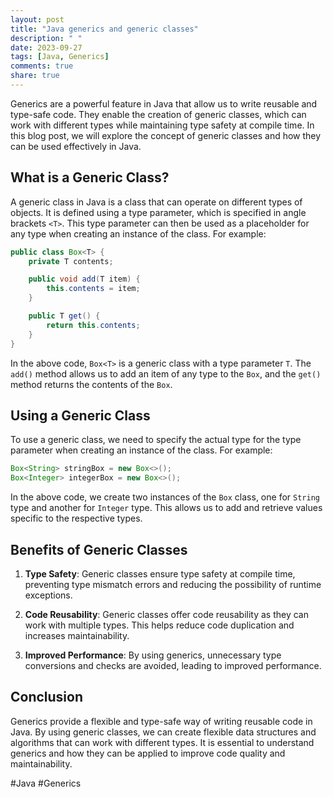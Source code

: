 ```yaml
---
layout: post
title: "Java generics and generic classes"
description: " "
date: 2023-09-27
tags: [Java, Generics]
comments: true
share: true
---
```


Generics are a powerful feature in Java that allow us to write reusable and type-safe code. They enable the creation of generic classes, which can work with different types while maintaining type safety at compile time. In this blog post, we will explore the concept of generic classes and how they can be used effectively in Java.

## What is a Generic Class?

A generic class in Java is a class that can operate on different types of objects. It is defined using a type parameter, which is specified in angle brackets `<T>`. This type parameter can then be used as a placeholder for any type when creating an instance of the class. For example:

```java
public class Box<T> {
    private T contents;

    public void add(T item) {
        this.contents = item;
    }

    public T get() {
        return this.contents;
    }
}
```

In the above code, `Box<T>` is a generic class with a type parameter `T`. The `add()` method allows us to add an item of any type to the `Box`, and the `get()` method returns the contents of the `Box`.

## Using a Generic Class

To use a generic class, we need to specify the actual type for the type parameter when creating an instance of the class. For example:

```java
Box<String> stringBox = new Box<>();
Box<Integer> integerBox = new Box<>();
```

In the above code, we create two instances of the `Box` class, one for `String` type and another for `Integer` type. This allows us to add and retrieve values specific to the respective types.

## Benefits of Generic Classes

1. **Type Safety**: Generic classes ensure type safety at compile time, preventing type mismatch errors and reducing the possibility of runtime exceptions.

2. **Code Reusability**: Generic classes offer code reusability as they can work with multiple types. This helps reduce code duplication and increases maintainability.

3. **Improved Performance**: By using generics, unnecessary type conversions and checks are avoided, leading to improved performance.

## Conclusion

Generics provide a flexible and type-safe way of writing reusable code in Java. By using generic classes, we can create flexible data structures and algorithms that can work with different types. It is essential to understand generics and how they can be applied to improve code quality and maintainability.

#Java #Generics